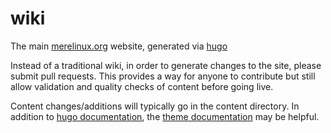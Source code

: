 # wiki
The main [merelinux.org](https://merelinux.org) website, generated via
[hugo](https://gohugo.io/)

Instead of a traditional wiki, in order to generate changes to the site,
please submit pull requests. This provides a way for anyone to contribute but
still allow validation and quality checks of content before going live.

Content changes/additions will typically go in the content directory. In
addition to [hugo documentation](https://gohugo.io/documentation/), the
[theme documentation](https://geekdocs.de/usage/getting-started/)
may be helpful.
